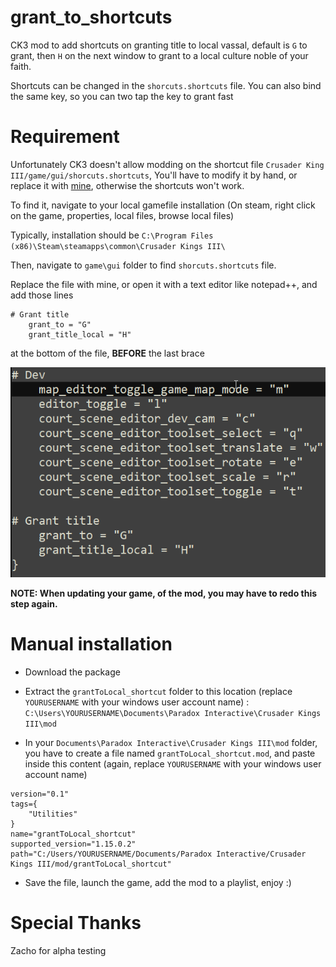 # grant_to_shortcuts
CK3 mod to add shortcuts on granting title to local vassal, default is `G` to grant, then `H` on the next window to grant to a local culture noble of your faith.

Shortcuts can be changed in the `shorcuts.shortcuts` file. You can also bind the same key, so you can two tap the key to grant fast

# Requirement

Unfortunately CK3 doesn't allow modding on the shortcut file `Crusader King III/game/gui/shorcuts.shortcuts`, You'll have to modify it by hand, or replace it with [mine](https://raw.githubusercontent.com/Alexandre-S/grant_to_shortcuts/refs/heads/main/grantToLocal_shortcut/gui/shortcuts.shortcuts), otherwise the shortcuts won't work.

To find it, navigate to your local gamefile installation (On steam, right click on the game, properties, local files, browse local files)

Typically, installation should be `C:\Program Files (x86)\Steam\steamapps\common\Crusader Kings III\`

Then, navigate to `game\gui` folder to find `shorcuts.shortcuts` file.

Replace the file with mine, or open it with a text editor like notepad++, and add those lines

```
# Grant title
	grant_to = "G"
	grant_title_local = "H"
```

at the bottom of the file, **BEFORE** the last brace

![Example of shortcut file.](/pics/example_shortcuts.png "Example of the shortcut file.")

**NOTE: When updating your game, of the mod, you may have to redo this step again.**

# Manual installation

- Download the package

- Extract the `grantToLocal_shortcut` folder to this location (replace `YOURUSERNAME` with your windows user account name) : `C:\Users\YOURUSERNAME\Documents\Paradox Interactive\Crusader Kings III\mod`

- In your `Documents\Paradox Interactive\Crusader Kings III\mod` folder, you have to create a file named `grantToLocal_shortcut.mod`, and paste inside this content (again, replace `YOURUSERNAME` with your windows user account name)

```
version="0.1"
tags={
	"Utilities"
}
name="grantToLocal_shortcut"
supported_version="1.15.0.2"
path="C:/Users/YOURUSERNAME/Documents/Paradox Interactive/Crusader Kings III/mod/grantToLocal_shortcut"
```
- Save the file, launch the game, add the mod to a playlist, enjoy :)

# Special Thanks
Zacho for alpha testing 
